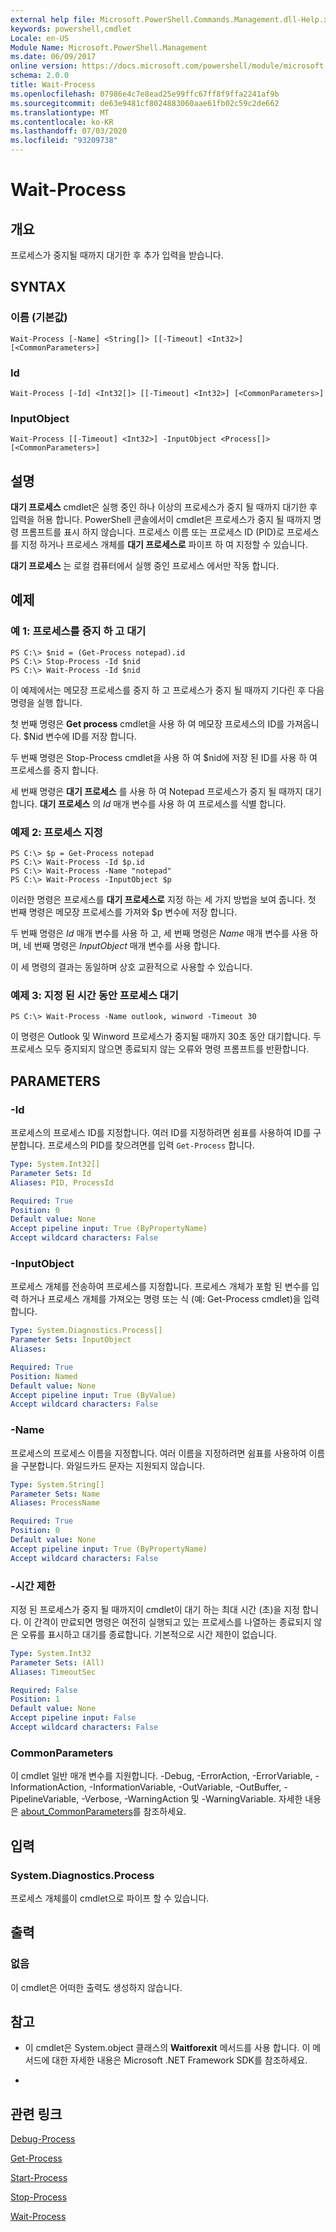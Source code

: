 ```yaml
---
external help file: Microsoft.PowerShell.Commands.Management.dll-Help.xml
keywords: powershell,cmdlet
Locale: en-US
Module Name: Microsoft.PowerShell.Management
ms.date: 06/09/2017
online version: https://docs.microsoft.com/powershell/module/microsoft.powershell.management/wait-process?view=powershell-7&WT.mc_id=ps-gethelp
schema: 2.0.0
title: Wait-Process
ms.openlocfilehash: 07986e4c7e8ead25e99ffc67ff8f9ffa2241af9b
ms.sourcegitcommit: de63e9481cf8024883060aae61fb02c59c2de662
ms.translationtype: MT
ms.contentlocale: ko-KR
ms.lasthandoff: 07/03/2020
ms.locfileid: "93209738"
---
```

# Wait-Process

## 개요
프로세스가 중지될 때까지 대기한 후 추가 입력을 받습니다.

## SYNTAX

### 이름 (기본값)

```
Wait-Process [-Name] <String[]> [[-Timeout] <Int32>] [<CommonParameters>]
```

### Id

```
Wait-Process [-Id] <Int32[]> [[-Timeout] <Int32>] [<CommonParameters>]
```

### InputObject

```
Wait-Process [[-Timeout] <Int32>] -InputObject <Process[]> [<CommonParameters>]
```

## 설명

**대기 프로세스** cmdlet은 실행 중인 하나 이상의 프로세스가 중지 될 때까지 대기한 후 입력을 허용 합니다.
PowerShell 콘솔에서이 cmdlet은 프로세스가 중지 될 때까지 명령 프롬프트를 표시 하지 않습니다.
프로세스 이름 또는 프로세스 ID (PID)로 프로세스를 지정 하거나 프로세스 개체를 **대기 프로세스로** 파이프 하 여 지정할 수 있습니다.

**대기 프로세스** 는 로컬 컴퓨터에서 실행 중인 프로세스 에서만 작동 합니다.

## 예제

### 예 1: 프로세스를 중지 하 고 대기

```
PS C:\> $nid = (Get-Process notepad).id
PS C:\> Stop-Process -Id $nid
PS C:\> Wait-Process -Id $nid
```

이 예제에서는 메모장 프로세스를 중지 하 고 프로세스가 중지 될 때까지 기다린 후 다음 명령을 실행 합니다.

첫 번째 명령은 **Get process** cmdlet을 사용 하 여 메모장 프로세스의 ID를 가져옵니다.
$Nid 변수에 ID를 저장 합니다.

두 번째 명령은 Stop-Process cmdlet을 사용 하 여 $nid에 저장 된 ID를 사용 하 여 프로세스를 중지 합니다.

세 번째 명령은 **대기 프로세스** 를 사용 하 여 Notepad 프로세스가 중지 될 때까지 대기 합니다.
**대기 프로세스** 의 *Id* 매개 변수를 사용 하 여 프로세스를 식별 합니다.

### 예제 2: 프로세스 지정

```
PS C:\> $p = Get-Process notepad
PS C:\> Wait-Process -Id $p.id
PS C:\> Wait-Process -Name "notepad"
PS C:\> Wait-Process -InputObject $p
```

이러한 명령은 프로세스를 **대기 프로세스로** 지정 하는 세 가지 방법을 보여 줍니다.
첫 번째 명령은 메모장 프로세스를 가져와 $p 변수에 저장 합니다.

두 번째 명령은 *Id* 매개 변수를 사용 하 고, 세 번째 명령은 *Name* 매개 변수를 사용 하며, 네 번째 명령은 *InputObject* 매개 변수를 사용 합니다.

이 세 명령의 결과는 동일하며 상호 교환적으로 사용할 수 있습니다.

### 예제 3: 지정 된 시간 동안 프로세스 대기

```
PS C:\> Wait-Process -Name outlook, winword -Timeout 30
```

이 명령은 Outlook 및 Winword 프로세스가 중지될 때까지 30초 동안 대기합니다.
두 프로세스 모두 중지되지 않으면 종료되지 않는 오류와 명령 프롬프트를 반환합니다.

## PARAMETERS

### -Id

프로세스의 프로세스 ID를 지정합니다.
여러 ID를 지정하려면 쉼표를 사용하여 ID를 구분합니다.
프로세스의 PID를 찾으려면를 입력 `Get-Process` 합니다.

```yaml
Type: System.Int32[]
Parameter Sets: Id
Aliases: PID, ProcessId

Required: True
Position: 0
Default value: None
Accept pipeline input: True (ByPropertyName)
Accept wildcard characters: False
```

### -InputObject

프로세스 개체를 전송하여 프로세스를 지정합니다.
프로세스 개체가 포함 된 변수를 입력 하거나 프로세스 개체를 가져오는 명령 또는 식 (예: Get-Process cmdlet)을 입력 합니다.

```yaml
Type: System.Diagnostics.Process[]
Parameter Sets: InputObject
Aliases:

Required: True
Position: Named
Default value: None
Accept pipeline input: True (ByValue)
Accept wildcard characters: False
```

### -Name

프로세스의 프로세스 이름을 지정합니다.
여러 이름을 지정하려면 쉼표를 사용하여 이름을 구분합니다.
와일드카드 문자는 지원되지 않습니다.

```yaml
Type: System.String[]
Parameter Sets: Name
Aliases: ProcessName

Required: True
Position: 0
Default value: None
Accept pipeline input: True (ByPropertyName)
Accept wildcard characters: False
```

### -시간 제한

지정 된 프로세스가 중지 될 때까지이 cmdlet이 대기 하는 최대 시간 (초)을 지정 합니다.
이 간격이 만료되면 명령은 여전히 실행되고 있는 프로세스를 나열하는 종료되지 않은 오류를 표시하고 대기를 종료합니다.
기본적으로 시간 제한이 없습니다.

```yaml
Type: System.Int32
Parameter Sets: (All)
Aliases: TimeoutSec

Required: False
Position: 1
Default value: None
Accept pipeline input: False
Accept wildcard characters: False
```

### CommonParameters

이 cmdlet 일반 매개 변수를 지원합니다. -Debug, -ErrorAction, -ErrorVariable, -InformationAction, -InformationVariable, -OutVariable, -OutBuffer, -PipelineVariable, -Verbose, -WarningAction 및 -WarningVariable. 자세한 내용은 [about_CommonParameters](https://go.microsoft.com/fwlink/?LinkID=113216)를 참조하세요.

## 입력

### System.Diagnostics.Process

프로세스 개체를이 cmdlet으로 파이프 할 수 있습니다.

## 출력

### 없음

이 cmdlet은 어떠한 출력도 생성하지 않습니다.

## 참고

* 이 cmdlet은 System.object 클래스의 **Waitforexit** 메서드를 사용 합니다. 이 메서드에 대한 자세한 내용은 Microsoft .NET Framework SDK를 참조하세요.

*

## 관련 링크

[Debug-Process](Debug-Process.md)

[Get-Process](Get-Process.md)

[Start-Process](Start-Process.md)

[Stop-Process](Stop-Process.md)

[Wait-Process](Wait-Process.md)
